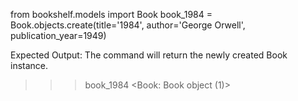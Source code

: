 from bookshelf.models import Book
book_1984 = Book.objects.create(title='1984', author='George Orwell', publication_year=1949)

Expected Output:
The command will return the newly created Book instance.

>>> book_1984
<Book: Book object (1)>